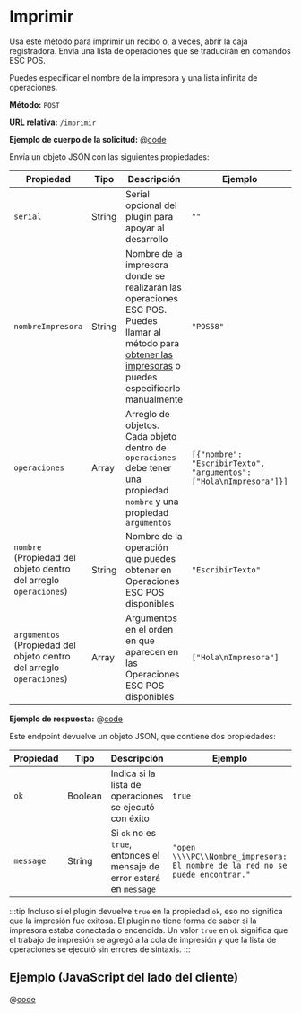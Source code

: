 # Imprimir

Usa este método para imprimir un recibo o, a veces, abrir la caja registradora.
Envía una lista de operaciones que se traducirán en comandos ESC POS.

Puedes especificar el nombre de la impresora y una lista infinita de operaciones.

**Método:** `POST`

**URL relativa:** `/imprimir`

**Ejemplo de cuerpo de la solicitud:**
@[code](./peticion_imprimir.json)

Envía un objeto JSON con las siguientes propiedades:

| Propiedad | Tipo | Descripción | Ejemplo |
| ------------ | ------------ | ------------ | -- |
| `serial` | String | Serial opcional del plugin para apoyar al desarrollo | `""`
| `nombreImpresora` | String | Nombre de la impresora donde se realizarán las operaciones ESC POS. Puedes llamar al método para [obtener las impresoras](./get-printers.md) o puedes especificarlo manualmente | `"POS58"`
| `operaciones` | Array | Arreglo de objetos. Cada objeto dentro de `operaciones` debe tener una propiedad `nombre` y una propiedad `argumentos` | ```[{"nombre": "EscribirTexto", "argumentos": ["Hola\nImpresora"]}]```
| `nombre` (Propiedad del objeto dentro del arreglo `operaciones`) | String | Nombre de la operación que puedes obtener en Operaciones ESC POS disponibles | `"EscribirTexto"`
| `argumentos` (Propiedad del objeto dentro del arreglo `operaciones`) | Array | Argumentos en el orden en que aparecen en las Operaciones ESC POS disponibles | `["Hola\nImpresora"]`

**Ejemplo de respuesta:**
@[code](./respuesta_imprimir.json)

Este endpoint devuelve un objeto JSON, que contiene dos propiedades:

| Propiedad | Tipo | Descripción | Ejemplo |
|--| -- | -- | -- |
| `ok` | Boolean | Indica si la lista de operaciones se ejecutó con éxito | `true` |
| `message` | String | Si `ok` no es `true`, entonces el mensaje de error estará en `message` | `"open \\\\PC\\Nombre_impresora: El nombre de la red no se puede encontrar."` |

:::tip
Incluso si el plugin devuelve `true` en la propiedad `ok`,
eso no significa que la impresión fue exitosa.
El plugin no tiene forma de saber si la impresora
estaba conectada o encendida.
Un valor `true` en `ok`
significa que el trabajo de impresión se agregó a la cola de impresión y
que la lista de operaciones se ejecutó sin errores de sintaxis.
:::

## Ejemplo (JavaScript del lado del cliente)

@[code](./imprimir.js)
